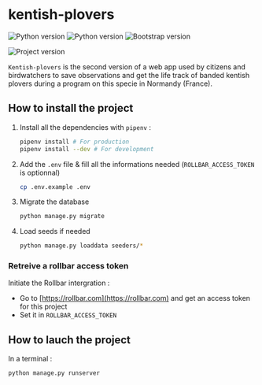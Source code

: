 # kentish-plovers

![Python version](https://img.shields.io/badge/Python_version-3.8-306998.svg?logo=Python&logoColor=white)
![Python version](https://img.shields.io/badge/Django_version-3.8-0C4B33.svg?logo=Django&logoColor=white)
![Bootstrap version](https://img.shields.io/badge/Bootstrap_version-5.0.0_beta2-563d7c.svg?logo=Bootstrap&logoColor=white)

![Project version](https://img.shields.io/badge/Project_version-1.1.0-ffd43b.svg)

`Kentish-plovers` is the second version of a web app used by citizens and birdwatchers to save observations and get the life track of banded kentish plovers during a program on this specie in Normandy (France).

## How to install the project

1. Install all the dependencies with `pipenv` :

   ```bash
   pipenv install # For production
   pipenv install --dev # For development
   ```

2. Add the `.env` file & fill all the informations needed (`ROLLBAR_ACCESS_TOKEN` is optionnal)

   ```bash
   cp .env.example .env
   ```

3. Migrate the database

   ```bash
   python manage.py migrate
   ```

4. Load seeds if needed

   ```bash
   python manage.py loaddata seeders/*
   ```

### Retreive a rollbar access token

Initiate the Rollbar intergration :

- Go to [https://rollbar.com](https://rollbar.com) and get an access token for this project
- Set it in `ROLLBAR_ACCESS_TOKEN`

## How to lauch the project

In a terminal :

```bash
python manage.py runserver
```
